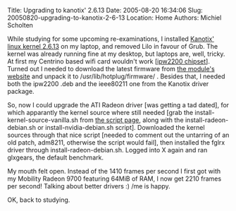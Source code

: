 Title: Upgrading to kanotix' 2.6.13
Date: 2005-08-20 16:34:06
Slug: 20050820-upgrading-to-kanotix-2-6-13
Location: Home
Authors: Michiel Scholten

<p>While studying for some upcoming re-examinations, I installed <a href="http://kanotix.com/">Kanotix'</a> <a href="http://kanotix.com/files/kernel/">linux kernel 2.6.13</a> on my laptop, and removed Lilo in favour of Grub. The kernel was already running fine at my desktop, but laptops are, well, tricky. At first my Centrino based wifi card wouldn't work [<a href="http://ipw2200.sourceforge.net/">ipw2200 chipset</a>]. Turned out I needed to download the latest firmware from <a href="http://ipw2200.sourceforge.net/">the module's website</a> and unpack it to /usr/lib/hotplug/firmware/ . Besides that, I needed both the ipw2200 .deb and the ieee80211 one from the Kanotix driver package.</p>

<p>So, now I could upgrade the ATI Radeon driver [was getting a tad dated], for which apparantly the kernel source where still needed [grab the install-kernel-source-vanilla.sh from <a href="http://kanotix.com/files/">the script page</a>, along with the install-radeon-debian.sh or install-nvidia-debian.sh script]. Downloaded the kernel sources through that nice script [needed to comment out the untarring of an old patch, adm8211, otherwise the script would fail], then installed the fglrx driver through install-radeon-debian.sh. Logged into X again and ran glxgears, the default benchmark.</p>

<p>My mouth felt open. Instead of the 1410 frames per second I first got with my Mobility Radeon 9700 featuring 64MiB of RAM, I now get 2210 frames per second! Talking about better drivers :) /me is happy.</p>

<p>OK, back to studying.</p>